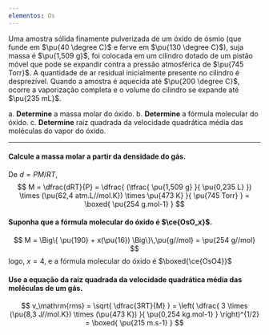 ```yaml
---
elementos: Os
---
```


Uma amostra sólida finamente pulverizada de um óxido de ósmio (que funde em $\pu{40 \degree C}$ e ferve em $\pu{130 \degree C}$), suja massa é $\pu{1,509 g}$, foi colocada em um cilindro dotado de um pistão móvel que pode se expandir contra a pressão atmosférica de $\pu{745 Torr}$. A quantidade de ar residual inicialmente presente no cilindro é desprezível. Quando a amostra é aquecida até $\pu{200 \degree C}$, ocorre a vaporização completa e o volume do cilindro se expande até $\pu{235 mL}$.

a. **Determine** a massa molar do óxido.
b. **Determine** a fórmula molecular do óxido.
c. **Determine** raiz quadrada da velocidade quadrática média das moléculas do vapor do óxido.

---

#### Calcule a massa molar a partir da densidade do gás.

De $d = PM/RT$,
$$
    M = \dfrac{dRT}{P}
        = \dfrac{ (\tfrac{ \pu{1,509 g} }{ \pu{0,235 L} }) \times (\pu{62,4 atm.L//mol.K}) \times \pu{473 K} }{ \pu{745 Torr} }
        = \boxed{ \pu{254 g.mol-1} }
$$

#### Suponha que a fórmula molecular do óxido é $\ce{OsO_x}$.

$$
    M = \Big\{ \pu{190} + x(\pu{16}) \Big\}\,\pu{g//mol} = \pu{254 g//mol}
$$
logo, $x = 4$, e a fórmula molecular do óxido é $\boxed{\ce{OsO4}}$

#### Use a equação da raiz quadrada da velocidade quadrática média das moléculas de um gás.

$$
    v_\mathrm{rms} = \sqrt{ \dfrac{3RT}{M} }
        = \left( \dfrac{ 3 \times (\pu{8,3 J//mol.K}) \times (\pu{473 K}) }{ \pu{0,254 kg.mol-1} } \right)^{1/2}
        = \boxed{ \pu{215 m.s-1} }
$$
